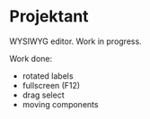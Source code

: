 # Projektant
WYSIWYG editor. Work in progress.

Work done:
* rotated labels
* fullscreen (F12)
* drag select
* moving components
